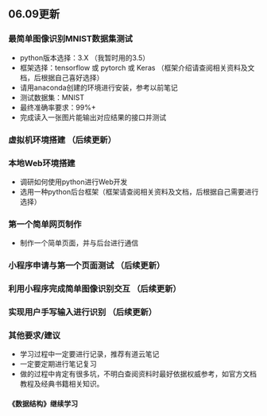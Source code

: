 ## 06.09更新

### 最简单图像识别MNIST数据集测试

+ python版本选择：3.X （我暂时用的3.5）
+ 框架选择：tensorflow 或 pytorch 或 Keras （框架介绍请查阅相关资料及文档，后根据自己喜好选择）
+ 请用anaconda创建的环境进行安装，参考以前笔记
+ 测试数据集：MNIST
+ 最终准确率要求：99%+
+ 完成读入一张图片能输出对应结果的接口并测试

### 虚拟机环境搭建 （后续更新）
### 本地Web环境搭建 

+ 调研如何使用python进行Web开发
+ 选用一种python后台框架（框架请查阅相关资料及文档，后根据自己需要进行选择）

### 第一个简单网页制作 

+ 制作一个简单页面，并与后台进行通信
### 小程序申请与第一个页面测试 （后续更新）
### 利用小程序完成简单图像识别交互 （后续更新）
### 实现用户手写输入进行识别  （后续更新）

### 其他要求/建议
+ 学习过程中一定要进行记录，推荐有道云笔记
+ 一定要定期进行笔记复习
+ 做的过程中肯定有很多坑，不明白查阅资料时最好依据权威参考，如官方文档教程及经典书籍相关知识。

#### 《数据结构》继续学习